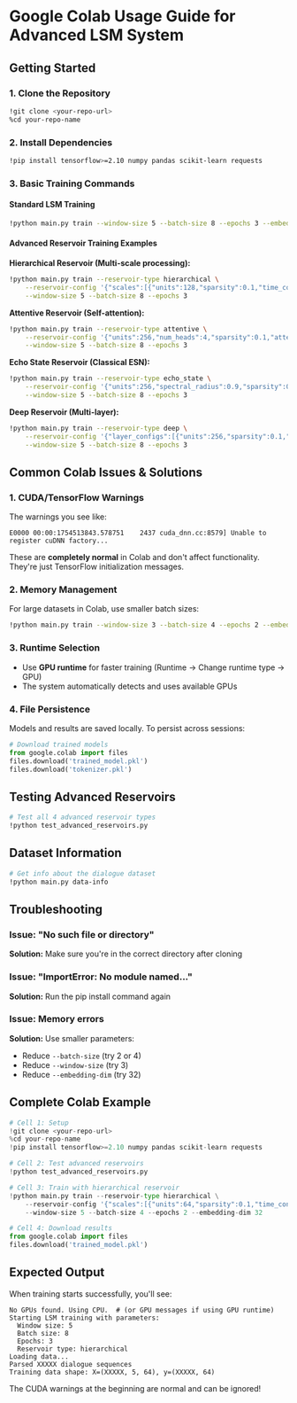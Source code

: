# Google Colab Usage Guide for Advanced LSM System

## Getting Started

### 1. Clone the Repository
```bash
!git clone <your-repo-url>
%cd your-repo-name
```

### 2. Install Dependencies
```bash
!pip install tensorflow>=2.10 numpy pandas scikit-learn requests
```

### 3. Basic Training Commands

#### Standard LSM Training
```bash
!python main.py train --window-size 5 --batch-size 8 --epochs 3 --embedding-dim 64
```

#### Advanced Reservoir Training Examples

**Hierarchical Reservoir (Multi-scale processing):**
```bash
!python main.py train --reservoir-type hierarchical \
    --reservoir-config '{"scales":[{"units":128,"sparsity":0.1,"time_constant":0.05,"frequency_range":[0.5,1.0]},{"units":96,"sparsity":0.08,"time_constant":0.1,"frequency_range":[1.0,2.0]}],"global_connectivity":0.05}' \
    --window-size 5 --batch-size 8 --epochs 3
```

**Attentive Reservoir (Self-attention):**
```bash
!python main.py train --reservoir-type attentive \
    --reservoir-config '{"units":256,"num_heads":4,"sparsity":0.1,"attention_dim":64}' \
    --window-size 5 --batch-size 8 --epochs 3
```

**Echo State Reservoir (Classical ESN):**
```bash
!python main.py train --reservoir-type echo_state \
    --reservoir-config '{"units":256,"spectral_radius":0.9,"sparsity":0.1,"input_scaling":1.0}' \
    --window-size 5 --batch-size 8 --epochs 3
```

**Deep Reservoir (Multi-layer):**
```bash
!python main.py train --reservoir-type deep \
    --reservoir-config '{"layer_configs":[{"units":256,"sparsity":0.1,"frequency":1.0,"amplitude":1.0,"decay":0.1},{"units":128,"sparsity":0.08,"frequency":1.5,"amplitude":0.8,"decay":0.15}],"use_skip_connections":true}' \
    --window-size 5 --batch-size 8 --epochs 3
```

## Common Colab Issues & Solutions

### 1. CUDA/TensorFlow Warnings
The warnings you see like:
```
E0000 00:00:1754513843.578751    2437 cuda_dnn.cc:8579] Unable to register cuDNN factory...
```
These are **completely normal** in Colab and don't affect functionality. They're just TensorFlow initialization messages.

### 2. Memory Management
For large datasets in Colab, use smaller batch sizes:
```bash
!python main.py train --window-size 3 --batch-size 4 --epochs 2 --embedding-dim 32
```

### 3. Runtime Selection
- Use **GPU runtime** for faster training (Runtime → Change runtime type → GPU)
- The system automatically detects and uses available GPUs

### 4. File Persistence
Models and results are saved locally. To persist across sessions:
```python
# Download trained models
from google.colab import files
files.download('trained_model.pkl')
files.download('tokenizer.pkl')
```

## Testing Advanced Reservoirs
```bash
# Test all 4 advanced reservoir types
!python test_advanced_reservoirs.py
```

## Dataset Information
```bash
# Get info about the dialogue dataset
!python main.py data-info
```

## Troubleshooting

### Issue: "No such file or directory"
**Solution:** Make sure you're in the correct directory after cloning

### Issue: "ImportError: No module named..."
**Solution:** Run the pip install command again

### Issue: Memory errors
**Solution:** Use smaller parameters:
- Reduce `--batch-size` (try 2 or 4)
- Reduce `--window-size` (try 3)
- Reduce `--embedding-dim` (try 32)

## Complete Colab Example
```python
# Cell 1: Setup
!git clone <your-repo-url>
%cd your-repo-name
!pip install tensorflow>=2.10 numpy pandas scikit-learn requests

# Cell 2: Test advanced reservoirs
!python test_advanced_reservoirs.py

# Cell 3: Train with hierarchical reservoir
!python main.py train --reservoir-type hierarchical \
    --reservoir-config '{"scales":[{"units":64,"sparsity":0.1,"time_constant":0.05,"frequency_range":[0.5,1.0]}],"global_connectivity":0.05}' \
    --window-size 5 --batch-size 4 --epochs 2 --embedding-dim 32

# Cell 4: Download results
from google.colab import files
files.download('trained_model.pkl')
```

## Expected Output
When training starts successfully, you'll see:
```
No GPUs found. Using CPU.  # (or GPU messages if using GPU runtime)
Starting LSM training with parameters:
  Window size: 5
  Batch size: 8
  Epochs: 3
  Reservoir type: hierarchical
Loading data...
Parsed XXXXX dialogue sequences
Training data shape: X=(XXXXX, 5, 64), y=(XXXXX, 64)
```

The CUDA warnings at the beginning are normal and can be ignored!